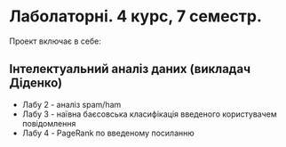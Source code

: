 # Лаболаторні. 4 курс, 7 семестр.

Проект включає в себе:

## Інтелектуальний аналіз даних (викладач Діденко)
- Лабу 2 - аналіз spam/ham
- Лабу 3 - наївна баєсовська класифікація введеного користувачем повідомлення
- Лабу 4 - PageRank по введеному посиланню
